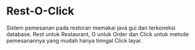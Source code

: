 # Rest-O-Click
Sistem pemesanan pada restoran memakai java gui dan terkoneksi database. Rest untuk Restaurant, O untuk Order dan Click untuk metode pemesanannya yang mudah hanya tinngal Click layar.
